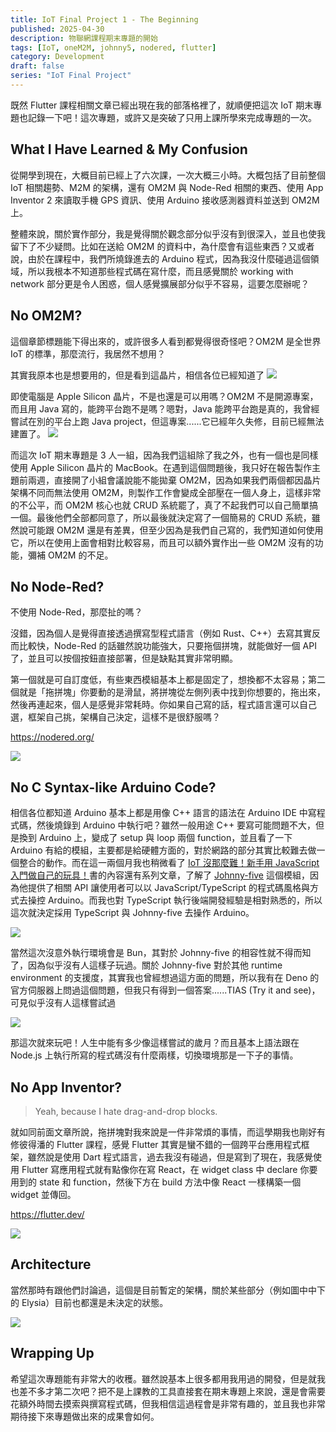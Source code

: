 ```yaml
---
title: IoT Final Project 1 - The Beginning
published: 2025-04-30
description: 物聯網課程期末專題的開始
tags: [IoT, oneM2M, johnny5, nodered, flutter]
category: Development
draft: false
series: "IoT Final Project"
---
```

既然 Flutter 課程相關文章已經出現在我的部落格裡了，就順便把這次 IoT 期末專題也記錄一下吧！這次專題，或許又是突破了只用上課所學來完成專題的一次。
## What I Have Learned & My Confusion
從開學到現在，大概目前已經上了六次課，一次大概三小時。大概包括了目前整個 IoT 相關趨勢、M2M 的架構，還有 OM2M 與 Node-Red 相關的東西、使用 App Inventor 2 來讀取手機 GPS 資訊、使用 Arduino 接收感測器資料並送到 OM2M 上。

整體來說，關於實作部分，我是覺得關於觀念部分似乎沒有到很深入，並且也使我留下了不少疑問。比如在送給 OM2M 的資料中，為什麼會有這些東西？又或者說，由於在課程中，我們所燒錄進去的 Arduino 程式，因為我沒什麼碰過這個領域，所以我根本不知道那些程式碼在寫什麼，而且感覺關於 working with network 部分更是令人困惑，個人感覺擴展部分似乎不容易，這要怎麼辦呢？

## No OM2M?
這個章節標題能下得出來的，或許很多人看到都覺得很奇怪吧？OM2M 是全世界 IoT 的標準，那麼流行，我居然不想用？

其實我原本也是想要用的，但是看到這晶片，相信各位已經知道了
![](./mymac.png)

即使電腦是 Apple Silicon 晶片，不是也還是可以用嗎？OM2M 不是開源專案，而且用 Java 寫的，能跨平台跑不是嗎？嗯對，Java 能跨平台跑是真的，我曾經嘗試在別的平台上跑 Java project，但這專案......它已經年久失修，目前已經無法建置了。
![](./buildfailed.png)

而這次 IoT 期末專題是 3 人一組，因為我們這組除了我之外，也有一個也是同樣使用 Apple Silicon 晶片的 MacBook。在遇到這個問題後，我只好在報告製作主題前兩週，直接開了小組會議說能不能拋棄 OM2M，因為如果我們兩個都因晶片架構不同而無法使用 OM2M，則製作工作會變成全部壓在一個人身上，這樣非常的不公平，而 OM2M 核心也就 CRUD 系統罷了，真了不起我們可以自己簡單搞一個。最後他們全部都同意了，所以最後就決定寫了一個簡易的 CRUD 系統，雖然說可能跟 OM2M 還是有差異，但至少因為是我們自己寫的，我們知道如何使用它，所以在使用上面會相對比較容易，而且可以額外實作出一些 OM2M 沒有的功能，彌補 OM2M 的不足。

## No Node-Red?
不使用 Node-Red，那麼扯的嗎？

沒錯，因為個人是覺得直接透過撰寫型程式語言（例如 Rust、C++）去寫其實反而比較快，Node-Red 的話雖然說功能強大，只要拖個拼塊，就能做好一個 API 了，並且可以按個按鈕直接部署，但是缺點其實非常明顯。

第一個就是可自訂度低，有些東西模組基本上都是固定了，想換都不太容易；第二個就是「拖拼塊」你要動的是滑鼠，將拼塊從左側列表中找到你想要的，拖出來，然後再連起來，個人是感覺非常耗時。你如果自己寫的話，程式語言還可以自己選，框架自己挑，架構自己決定，這樣不是很舒服嗎？

https://nodered.org/

![](./nodered.jpg)

## No C Syntax-like Arduino Code?
相信各位都知道 Arduino 基本上都是用像 C++ 語言的語法在 Arduino IDE 中寫程式碼，然後燒錄到 Arduino 中執行吧？雖然一般用途 C++ 要寫可能問題不大，但是換到 Arduino 上，變成了 setup 與 loop 兩個 function，並且看了一下 Arduino 有給的模組，主要都是給硬體方面的，對於網路的部分其實比較難去做一個整合的動作。而在這一兩個月我也稍微看了 [IoT 沒那麼難！新手用 JavaScript 入門做自己的玩具！](https://www.books.com.tw/products/0010875992?srsltid=AfmBOorI9pLB9c0ELLlL2m7ehdEcppYfZTIHt1sPhcNpjGweKJfCDXnG)書的內容還有系列文章，了解了 [Johnny-five](https://johnny-five.io/) 這個模組，因為他提供了相關 API 讓使用者可以以 JavaScript/TypeScript 的程式碼風格與方式去操控 Arduino。而我也對 TypeScript 執行後端開發經驗是相對熟悉的，所以這次就決定採用 TypeScript 與 Johnny-five 去操作 Arduino。

![](./johnnyfive.png)

當然這次沒意外執行環境會是 Bun，其對於 Johnny-five 的相容性就不得而知了，因為似乎沒有人這樣子玩過。關於 Johnny-five 對於其他 runtime environment 的支援度，其實我也曾經想過這方面的問題，所以我有在 Deno 的官方伺服器上問過這個問題，但我只有得到一個答案......TIAS (Try it and see)，可見似乎沒有人這樣嘗試過

![](./askondenoserver.png)

那這次就來玩吧！人生中能有多少像這樣嘗試的歲月？而且基本上語法跟在 Node.js 上執行所寫的程式碼沒有什麼兩樣，切換環境那是一下子的事情。

## No App Inventor?
> Yeah, because I hate drag-and-drop blocks.

就如同前面文章所說，拖拼塊對我來說是一件非常煩的事情，而這學期我也剛好有修彼得潘的 Flutter 課程，感覺 Flutter 其實是蠻不錯的一個跨平台應用程式框架，雖然說是使用 Dart 程式語言，過去我沒有碰過，但是寫到了現在，我感覺使用 Flutter 寫應用程式就有點像你在寫 React，在 widget class 中 declare 你要用到的 state 和 function，然後下方在 build 方法中像 React 一樣構築一個 widget 並傳回。

https://flutter.dev/

![](./flutter.png)

## Architecture
當然那時有跟他們討論過，這個是目前暫定的架構，關於某些部分（例如圖中中下的 Elysia）目前也都還是未決定的狀態。

![](./architecture.jpg)

## Wrapping Up
希望這次專題能有非常大的收穫。雖然說基本上很多都用我用過的開發，但是就我也差不多才第二次吧？把不是上課教的工具直接套在期末專題上來說，還是會需要花額外時間去摸索與撰寫程式碼，但我相信這過程會是非常有趣的，並且我也非常期待接下來專題做出來的成果會如何。
